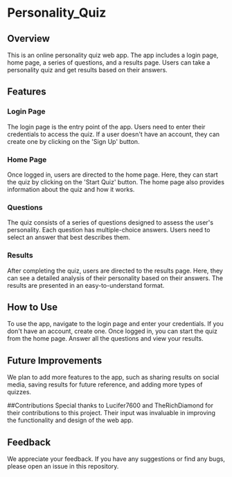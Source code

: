 # Personality_Quiz

## Overview
This is an online personality quiz web app. The app includes a login page, home page, a series of questions, and a results page. Users can take a personality quiz and get results based on their answers.

## Features

### Login Page
The login page is the entry point of the app. Users need to enter their credentials to access the quiz. If a user doesn't have an account, they can create one by clicking on the 'Sign Up' button.

### Home Page
Once logged in, users are directed to the home page. Here, they can start the quiz by clicking on the 'Start Quiz' button. The home page also provides information about the quiz and how it works.

### Questions
The quiz consists of a series of questions designed to assess the user's personality. Each question has multiple-choice answers. Users need to select an answer that best describes them.

### Results
After completing the quiz, users are directed to the results page. Here, they can see a detailed analysis of their personality based on their answers. The results are presented in an easy-to-understand format.

## How to Use
To use the app, navigate to the login page and enter your credentials. If you don't have an account, create one. Once logged in, you can start the quiz from the home page. Answer all the questions and view your results.

## Future Improvements
We plan to add more features to the app, such as sharing results on social media, saving results for future reference, and adding more types of quizzes.

##Contributions
Special thanks to Lucifer7600 and TheRichDiamond for their contributions to this project. Their input was invaluable in improving the functionality and design of the web app.

## Feedback
We appreciate your feedback. If you have any suggestions or find any bugs, please open an issue in this repository.

